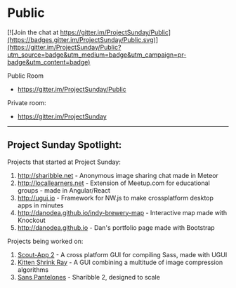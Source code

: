 # Public

[![Join the chat at https://gitter.im/ProjectSunday/Public](https://badges.gitter.im/ProjectSunday/Public.svg)](https://gitter.im/ProjectSunday/Public?utm_source=badge&utm_medium=badge&utm_campaign=pr-badge&utm_content=badge)

Public Room

* https://gitter.im/ProjectSunday/Public

Private room:

* https://gitter.im/ProjectSunday

* * *

## Project Sunday Spotlight:

Projects that started at Project Sunday:

1. http://sharibble.net - Anonymous image sharing chat made in Meteor
2. http://locallearners.net - Extension of Meetup.com for educational groups - made in Angular/React
3. http://ugui.io - Framework for NW.js to make crossplatform desktop apps in minutes
4. http://danodea.github.io/indy-brewery-map - Interactive map made with Knockout
5. http://danodea.github.io - Dan's portfolio page made with Bootstrap

Projects being worked on:

1. [Scout-App 2](https://github.com/TheJaredWilcurt/scout-app) - A cross platform GUI for compiling Sass, made with UGUI
2. [Kitten Shrink Ray](https://github.com/TheJaredWilcurt/KittenShrinkRay) - A GUI combining a multitude of image compression algorithms
3. [Sans Pantelones](https://github.com/hai5nguy/sanspantalones) - Sharibble 2, designed to scale
